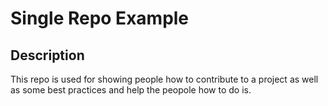 # Single Repo Example

## Description
This repo is used for showing people how to contribute to a project as well as some best practices and help the peopole how to do is.
